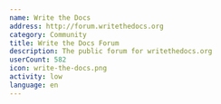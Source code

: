 ```yaml
---
name: Write the Docs
address: http://forum.writethedocs.org
category: Community
title: Write the Docs Forum
description: The public forum for writethedocs.org
userCount: 582
icon: write-the-docs.png
activity: low
language: en
---
```

